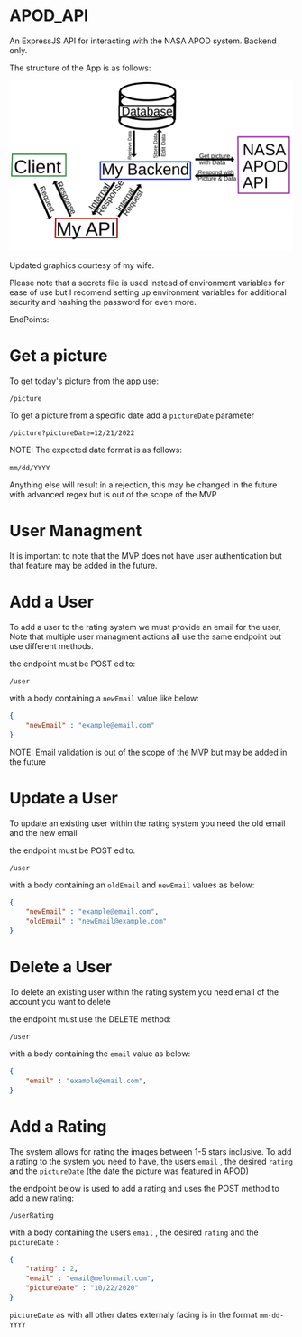 # APOD_API

An ExpressJS API for interacting with the NASA APOD system. Backend only.

The structure of the App is as follows:

![](image/README/1640070408568.svg)

Updated graphics courtesy of my wife.

Please note that a secrets file is used instead of environment variables for ease of use but I recomend setting up environment variables for additional security and hashing the password for even more.

EndPoints:

# Get a picture

To get today's picture from the app use:

```http
/picture
```

To get a picture from a specific date add a `pictureDate` parameter

```http
/picture?pictureDate=12/21/2022
```

NOTE: The expected date format is as follows:

`mm/dd/YYYY`

Anything else will result in a rejection, this may be changed in the future with advanced regex  but is out of the scope of the MVP

# User Managment

It is important to note that the MVP does not have user authentication but that feature may be added in the future.

# Add a User

To add a user to the rating system we must provide an email for the user, Note that multiple user managment actions all use the same endpoint but use different methods.

the endpoint must be POST ed to:

```http
/user
```

with a body containing a `newEmail` value like below:

```json
{
    "newEmail" : "example@email.com"
}
```

NOTE: Email validation is out of the scope of the MVP but may be added in the future


# Update a User

To update an existing user within the rating system you need the old email and the new email

the endpoint must be POST ed to:

```http
/user
```

with a body containing an `oldEmail` and `newEmail` values as below:

```json
{
    "newEmail" : "example@email.com",
    "oldEmail" : "newEmail@example.com"
}
```

# Delete a User

To delete an existing user within the rating system you need email of the account you want to delete

the endpoint must use the DELETE method:

```http
/user
```

with a body containing the `email` value as below:

```json
{
    "email" : "example@email.com",
}
```

# Add a Rating

The system allows for rating the images between 1-5 stars inclusive. To add a rating to the system you need to have, the users `email` , the desired `rating` and the `pictureDate` (the date the picture was featured in APOD)

the endpoint below is used to add a rating and uses the POST method to add a new rating:

```http
/userRating
```

with a body containing the users `email` , the desired `rating` and the `pictureDate` :

```json
{
    "rating" : 2,
    "email" : "email@melonmail.com",
    "pictureDate" : "10/22/2020"
}
```

`pictureDate` as with all other dates externaly facing is in the format `mm-dd-YYYY`
